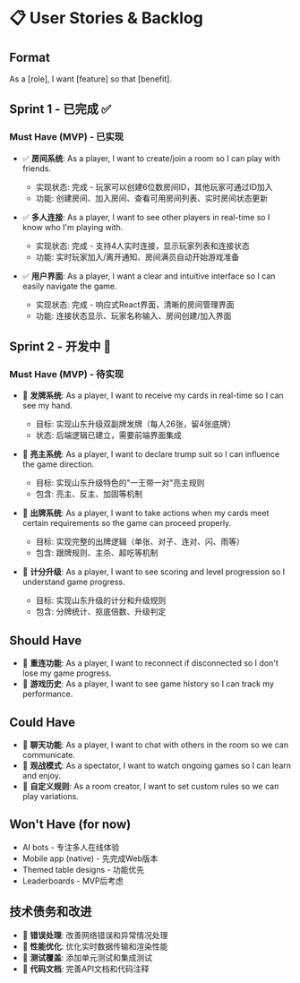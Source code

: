 # 📋 User Stories & Backlog

## Format
As a [role], I want [feature] so that [benefit].

## Sprint 1 - 已完成 ✅

### Must Have (MVP) - 已实现
- ✅ **房间系统**: As a player, I want to create/join a room so I can play with friends.
  - 实现状态: 完成 - 玩家可以创建6位数房间ID，其他玩家可通过ID加入
  - 功能: 创建房间、加入房间、查看可用房间列表、实时房间状态更新

- ✅ **多人连接**: As a player, I want to see other players in real-time so I know who I'm playing with.
  - 实现状态: 完成 - 支持4人实时连接，显示玩家列表和连接状态
  - 功能: 实时玩家加入/离开通知、房间满员自动开始游戏准备

- ✅ **用户界面**: As a player, I want a clear and intuitive interface so I can easily navigate the game.
  - 实现状态: 完成 - 响应式React界面，清晰的房间管理界面
  - 功能: 连接状态显示、玩家名称输入、房间创建/加入界面

## Sprint 2 - 开发中 🚧

### Must Have (MVP) - 待实现
- 🔄 **发牌系统**: As a player, I want to receive my cards in real-time so I can see my hand.
  - 目标: 实现山东升级双副牌发牌（每人26张，留4张底牌）
  - 状态: 后端逻辑已建立，需要前端界面集成

- 🔄 **亮主系统**: As a player, I want to declare trump suit so I can influence the game direction.
  - 目标: 实现山东升级特色的"一王带一对"亮主规则
  - 包含: 亮主、反主、加固等机制

- 🔄 **出牌系统**: As a player, I want to take actions when my cards meet certain requirements so the game can proceed properly.
  - 目标: 实现完整的出牌逻辑（单张、对子、连对、闪、雨等）
  - 包含: 跟牌规则、主杀、超吃等机制

- 🔄 **计分升级**: As a player, I want to see scoring and level progression so I understand game progress.
  - 目标: 实现山东升级的计分和升级规则
  - 包含: 分牌统计、抠底倍数、升级判定

## Should Have
- 🔄 **重连功能**: As a player, I want to reconnect if disconnected so I don't lose my game progress.
- 🔄 **游戏历史**: As a player, I want to see game history so I can track my performance.

## Could Have
- 🔄 **聊天功能**: As a player, I want to chat with others in the room so we can communicate.
- 🔄 **观战模式**: As a spectator, I want to watch ongoing games so I can learn and enjoy.
- 🔄 **自定义规则**: As a room creator, I want to set custom rules so we can play variations.

## Won't Have (for now)
- AI bots - 专注多人在线体验
- Mobile app (native) - 先完成Web版本
- Themed table designs - 功能优先
- Leaderboards - MVP后考虑

## 技术债务和改进
- 🔄 **错误处理**: 改善网络错误和异常情况处理
- 🔄 **性能优化**: 优化实时数据传输和渲染性能
- 🔄 **测试覆盖**: 添加单元测试和集成测试
- 🔄 **代码文档**: 完善API文档和代码注释
